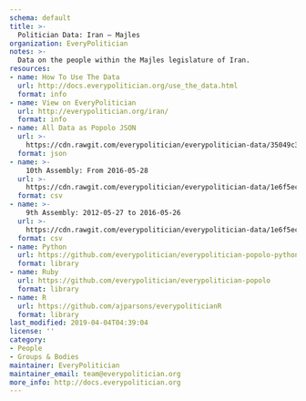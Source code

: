 ```yaml
---
schema: default
title: >-
  Politician Data: Iran — Majles
organization: EveryPolitician
notes: >-
  Data on the people within the Majles legislature of Iran.
resources:
- name: How To Use The Data
  url: http://docs.everypolitician.org/use_the_data.html
  format: info
- name: View on EveryPolitician
  url: http://everypolitician.org/iran/
  format: info
- name: All Data as Popolo JSON
  url: >-
    https://cdn.rawgit.com/everypolitician/everypolitician-data/35049c3c6dd6a7a9d54f218f349877cade3b7620/data/Iran/Assembly/ep-popolo-v1.0.json
  format: json
- name: >-
    10th Assembly: From 2016-05-28
  url: >-
    https://cdn.rawgit.com/everypolitician/everypolitician-data/1e6f5ecc3974955ea5d625d184fb8fcd7517ec9c/data/Iran/Assembly/term-10.csv
  format: csv
- name: >-
    9th Assembly: 2012-05-27 to 2016-05-26
  url: >-
    https://cdn.rawgit.com/everypolitician/everypolitician-data/1e6f5ecc3974955ea5d625d184fb8fcd7517ec9c/data/Iran/Assembly/term-9.csv
  format: csv
- name: Python
  url: https://github.com/everypolitician/everypolitician-popolo-python
  format: library
- name: Ruby
  url: https://github.com/everypolitician/everypolitician-popolo
  format: library
- name: R
  url: https://github.com/ajparsons/everypoliticianR
  format: library
last_modified: 2019-04-04T04:39:04
license: ''
category:
- People
- Groups & Bodies
maintainer: EveryPolitician
maintainer_email: team@everypolitician.org
more_info: http://docs.everypolitician.org
---
```

